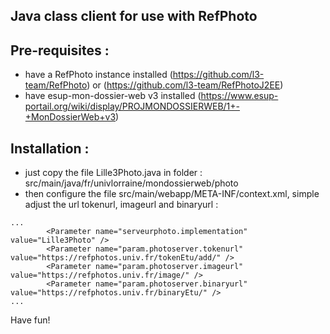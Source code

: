 Java class client for use with RefPhoto
---


Pre-requisites :
---
- have a RefPhoto instance installed (https://github.com/l3-team/RefPhoto) or (https://github.com/l3-team/RefPhotoJ2EE)
- have esup-mon-dossier-web v3 installed (https://www.esup-portail.org/wiki/display/PROJMONDOSSIERWEB/1+-+MonDossierWeb+v3)

Installation :
---
- just copy the file Lille3Photo.java in folder : src/main/java/fr/univlorraine/mondossierweb/photo
- then configure the file src/main/webapp/META-INF/context.xml, simple adjust the url tokenurl, imageurl and binaryurl :
```
...
        <Parameter name="serveurphoto.implementation" value="Lille3Photo" />
        <Parameter name="param.photoserver.tokenurl" value="https://refphotos.univ.fr/tokenEtu/add/" />
        <Parameter name="param.photoserver.imageurl" value="https://refphotos.univ.fr/image/" />
        <Parameter name="param.photoserver.binaryurl" value="https://refphotos.univ.fr/binaryEtu/" />
...
```

Have fun!
